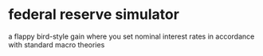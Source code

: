 # federal reserve simulator
a flappy bird-style gain where you set nominal interest rates in accordance with standard macro theories
